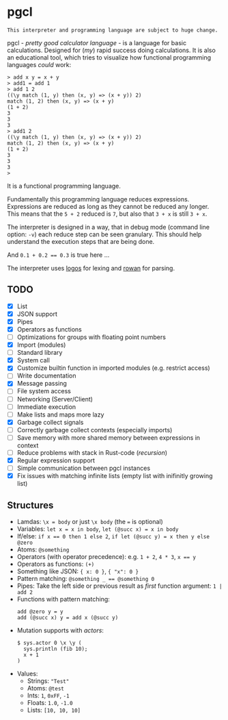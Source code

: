 # pgcl

```
This interpreter and programming language are subject to huge change.
```

pgcl - *pretty good calculator language* - is a language for basic
calculations. Designed for (*my*) rapid success doing calculations. It is also
an educational tool, which tries to visualize how functional programming
languages *could* work:

```
> add x y = x + y
> add1 = add 1
> add 1 2
((\y match (1, y) then (x, y) => (x + y)) 2)
match (1, 2) then (x, y) => (x + y)
(1 + 2)
3
3
3
> add1 2
((\y match (1, y) then (x, y) => (x + y)) 2)
match (1, 2) then (x, y) => (x + y)
(1 + 2)
3
3
3
>
```

It is a functional programming language.

Fundamentally this programming language reduces expressions. Expressions are
reduced as long as they cannot be reduced any longer. This means that the ``5 +
2`` reduced is ``7``, but also that ``3 + x`` is still ``3 + x``.

The interpreter is designed in a way, that in debug mode (command line option:
``-v``) each reduce step can be seen granulary. This should help understand the
execution steps that are being done.

And `0.1 + 0.2 == 0.3` is true here ...

The interpreter uses
[logos](https://github.com/maciejhirsz/logos) for lexing and
[rowan](https://github.com/rust-analyzer/rowan) for parsing.

## TODO

* [x] List
* [x] JSON support
* [x] Pipes
* [x] Operators as functions
* [ ] Optimizations for groups with floating point numbers
* [x] Import (modules)
* [ ] Standard library
* [x] System call
* [x] Customize builtin function in imported modules (e.g. restrict access)
* [ ] Write documentation
* [x] Message passing
* [ ] File system access
* [ ] Networking (Server/Client)
* [ ] Immediate execution
* [ ] Make lists and maps more lazy
* [X] Garbage collect signals
* [ ] Correctly garbage collect contexts (especially imports)
* [ ] Save memory with more shared memory between expressions in context
* [ ] Reduce problems with stack in Rust-code (*recursion*)
* [x] Regular expression support
* [ ] Simple communication between pgcl instances
* [x] Fix issues with matching infinite lists (empty list with inifinitly growing list)

## Structures

- Lamdas: `\x = body` or just `\x body` (the `=` is optional)
- Variables: `let x = x in body`, `let (@succ x) = x in body`
- If/else: `if x == 0 then 1 else 2`, `if let (@succ y) = x then y else @zero`
- Atoms: `@something`
- Operators (with operator precedence): e.g. `1 + 2`, `4 * 3`, `x == y`
- Operators as functions: `(+)`
- Something like JSON: `{ x: 0 }`, `{ "x": 0 }`
- Pattern matching: `@something _ == @something 0`
- Pipes: Take the left side or previous result as *first* function argument: `1 | add 2`
- Functions with pattern matching:
  ```
  add @zero y = y
  add (@succ x) y = add x (@succ y)
  ```
- Mutation supports with *actors*:
  ```
  $ sys.actor 0 \x \y (
    sys.println (fib 10);
    x + 1
  )
  ```
- Values:
  - Strings: `"Test"`
  - Atoms: `@test`
  - Ints: `1`, `0xFF`, `-1`
  - Floats: `1.0`, `-1.0`
  - Lists: `[10, 10, 10]`
